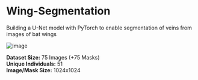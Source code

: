 # Wing-Segmentation
Building a U-Net model with PyTorch to enable segmentation of veins from images of bat wings

![image](https://github.com/user-attachments/assets/6e0e239e-ef8d-4257-b09b-815ed3fc7141)

**Dataset Size:** 75 Images (+75 Masks)  
**Unique Individuals:** 51  
**Image/Mask Size:** 1024x1024  
